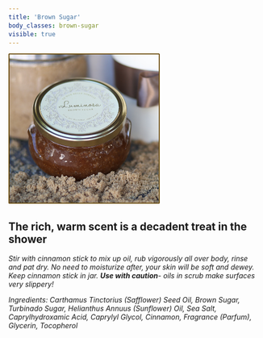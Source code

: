 ```yaml
---
title: 'Brown Sugar'
body_classes: brown-sugar
visible: true
---
```


![Brown Sugar](brownSugar_w300.png)
## The rich, warm scent is a decadent treat in the shower

_Stir with cinnamon stick to mix up oil, rub vigorously all over body, rinse and pat dry.
No need to moisturize after, your skin will be soft and dewey.  Keep cinnamon stick in jar.  **Use with caution**- oils in scrub make surfaces very slippery!_

_Ingredients:
Carthamus Tinctorius (Safflower) Seed Oil, Brown Sugar, Turbinado Sugar, Helianthus Annuus (Sunflower) Oil, Sea Salt, Caprylhydroxamic Acid, Caprylyl Glycol, Cinnamon, Fragrance (Parfum), Glycerin, Tocopherol_